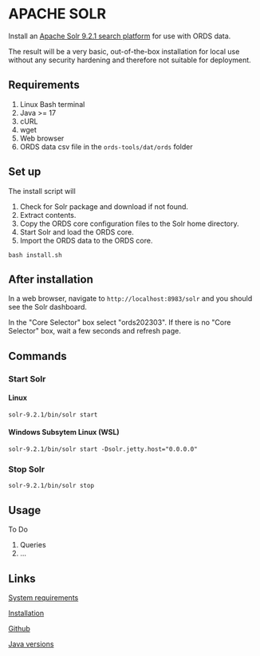# APACHE SOLR

Install an [Apache Solr 9.2.1 search platform](https://solr.apache.org/) for use with ORDS data.

The result will be a very basic, out-of-the-box installation for local use without any security hardening and therefore not suitable for deployment.

## Requirements

1. Linux Bash terminal
2. Java >= 17
3. cURL
4. wget
5. Web browser
6. ORDS data csv file in the `ords-tools/dat/ords` folder

## Set up

The install script will

1. Check for Solr package and download if not found.
2. Extract contents.
3. Copy the ORDS core configuration files to the Solr home directory.
4. Start Solr and load the ORDS core.
5. Import the ORDS data to the ORDS core.

`bash install.sh`

## After installation

In a web browser, navigate to `http://localhost:8983/solr` and you should see the Solr dashboard.

In the "Core Selector" box select "ords202303".
If there is no "Core Selector" box, wait a few seconds and refresh page.

## Commands

### Start Solr

#### Linux

`solr-9.2.1/bin/solr start`

#### Windows Subsytem Linux (WSL)

`solr-9.2.1/bin/solr start -Dsolr.jetty.host="0.0.0.0"`

### Stop Solr

`solr-9.2.1/bin/solr stop`

## Usage

To Do

1. Queries
2. ...


## Links

[System requirements](https://solr.apache.org/guide/solr/latest/deployment-guide/system-requirements.html)

[Installation](https://solr.apache.org/guide/solr/latest/deployment-guide/installing-solr.html)

[Github](https://github.com/apache/solr)

[Java versions](https://endoflife.date/java)